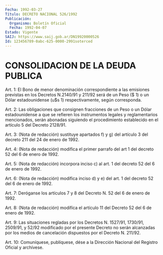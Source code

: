 ```yaml
---
Fecha: 1992-03-27
Título: DECRETO NACIONAL 526/1992
Publicación:
  Organismo: Boletín Oficial
  Fecha: 1992-04-07
Estado: Vigente
SAIJ: https://www.saij.gob.ar/DN19920000526
Id: 123456789-0abc-625-0000-2991soterced
---
```

# CONSOLIDACION DE LA DEUDA PUBLICA

<a id="1"></a>
Art.  1:  El  Bono de menor denominación correspondiente a las emisiones previstas  en  los Decretos N.2140/91 y 211/92 será de un Peso  ($  1)  o un Dólar estadounidense  (u$s  1)  respectivamente, según corresponda.

<a id="2"></a>
Art. 2: Las obligaciones que consignen fracciones de un Peso o un Dólar  estadounidense a que se refieren los instrumentos legales y  reglamentarios    mencionados,    serán  abonadas  siguiendo  el procedimiento establecido en el artículo  5  del  Decreto  2128/91.

<a id="3"></a>
Art.  3:  (Nota  de redacción) sustituye apartados f) y g) del artículo 3 del decreto 211 del 24 de enero de 1992.

<a id="4"></a>
Art. 4: (Nota de redacción) modifica el primer parrafo del art 1 del decreto 52 del 6 de enero de 1992.

<a id="5"></a>
Art.  5: (Nota de redacción) incorpora inciso c) al art. 1 del decreto 52 del 6 de enero de 1992.

<a id="6"></a>
Art. 6: (Nota de redacción) modifica inciso d) y e) del art. 1 del decreto 52 del 6 de enero de 1992.

<a id="7"></a>
Art.  7: Deróganse los artículos 7 y 8 del Decreto N. 52 del 6 de enero de 1992.

<a id="8"></a>
Art. 8: (Nota de redacción) modifíca el artículo 11 del Decreto 52 del 6 de enero de 1992.

<a id="9"></a>
Art.  9: Las situaciones regladas por los Decretos N. 1527/91, 1730/91, 2509/91,  y  52/92  modificado  por el presente Decreto no serán alcanzadas por los medios de cancelación  dispuestos  por  el Decreto N. 211/92.

<a id="10"></a>
Art. 10: Comuníquese, publíquese, dése a la Dirección Nacional del Registro Oficial y archívese.